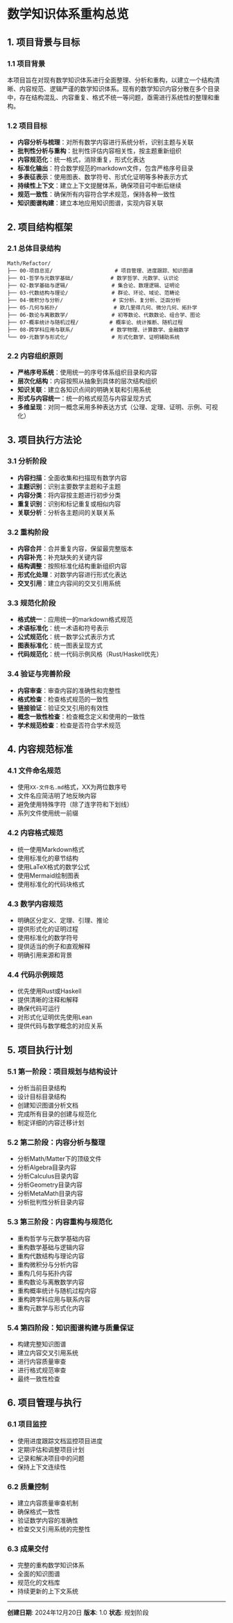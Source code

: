 # 数学知识体系重构总览

## 1. 项目背景与目标

### 1.1 项目背景

本项目旨在对现有数学知识体系进行全面整理、分析和重构，以建立一个结构清晰、内容规范、逻辑严谨的数学知识体系。现有的数学知识内容分散在多个目录中，存在结构混乱、内容重复、格式不统一等问题，亟需进行系统性的整理和重构。

### 1.2 项目目标

- **内容分析与梳理**：对所有数学内容进行系统分析，识别主题与关联
- **批判性分析与重构**：批判性评估内容相关性，按主题重新组织
- **内容规范化**：统一格式，消除重复，形式化表达
- **标准化输出**：符合数学规范的markdown文件，包含严格序号目录
- **多表征表示**：使用图表、数学符号、形式化证明等多种表示方式
- **持续性上下文**：建立上下文提醒体系，确保项目可中断后继续
- **规范一致性**：确保所有内容符合学术规范，保持各种一致性
- **知识图谱构建**：建立本地应用知识图谱，实现内容关联

## 2. 项目结构框架

### 2.1 总体目录结构

```text
Math/Refactor/
├── 00-项目总览/                    # 项目管理、进度跟踪、知识图谱
├── 01-哲学与元数学基础/            # 数学哲学、元数学、认识论
├── 02-数学基础与逻辑/              # 集合论、数理逻辑、证明论
├── 03-代数结构与理论/              # 群论、环论、域论、范畴论
├── 04-微积分与分析/                # 实分析、复分析、泛函分析
├── 05-几何与拓扑/                  # 欧几里得几何、微分几何、拓扑学
├── 06-数论与离散数学/              # 初等数论、代数数论、组合学、图论
├── 07-概率统计与随机过程/          # 概率论、统计推断、随机过程
├── 08-跨学科应用与联系/            # 数学物理、计算数学、金融数学
└── 09-元数学与形式化/              # 形式化数学、证明辅助系统
```

### 2.2 内容组织原则

- **严格序号系统**：使用统一的序号体系组织目录和内容
- **层次化结构**：内容按照从抽象到具体的层次结构组织
- **知识关联**：建立各知识点间的明确关联和引用系统
- **形式与内容统一**：统一的格式规范与内容呈现方式
- **多维呈现**：对同一概念采用多种表达方式（公理、定理、证明、示例、可视化）

## 3. 项目执行方法论

### 3.1 分析阶段

- **内容扫描**：全面收集和扫描现有数学内容
- **主题识别**：识别主要数学主题和子主题
- **内容分类**：将内容按主题进行初步分类
- **重复识别**：识别和标记重复或相似内容
- **关联分析**：分析各主题间的关联关系

### 3.2 重构阶段

- **内容合并**：合并重复内容，保留最完整版本
- **内容补充**：补充缺失的关键内容
- **结构调整**：按照标准化结构重新组织内容
- **形式化处理**：对数学内容进行形式化表达
- **交叉引用**：建立内容间的交叉引用系统

### 3.3 规范化阶段

- **格式统一**：应用统一的markdown格式规范
- **术语标准化**：统一术语和符号表示
- **公式规范化**：统一数学公式表示方式
- **图表标准化**：统一图表呈现方式
- **代码规范化**：统一代码示例风格（Rust/Haskell优先）

### 3.4 验证与完善阶段

- **内容审查**：审查内容的准确性和完整性
- **格式检查**：检查格式规范的一致性
- **链接验证**：验证交叉引用的有效性
- **概念一致性检查**：检查概念定义和使用的一致性
- **学术规范检查**：检查是否符合学术规范

## 4. 内容规范标准

### 4.1 文件命名规范

- 使用`XX-文件名.md`格式，XX为两位数序号
- 文件名应简洁明了地反映内容
- 避免使用特殊字符（除了连字符和下划线）
- 系列文件使用统一前缀

### 4.2 内容格式规范

- 统一使用Markdown格式
- 使用标准化的章节结构
- 使用LaTeX格式的数学公式
- 使用Mermaid绘制图表
- 使用标准化的代码块格式

### 4.3 数学内容规范

- 明确区分定义、定理、引理、推论
- 提供形式化的证明过程
- 使用标准化的数学符号
- 提供适当的例子和直观解释
- 明确引用来源和背景

### 4.4 代码示例规范

- 优先使用Rust或Haskell
- 提供清晰的注释和解释
- 确保代码可运行
- 对形式化证明优先使用Lean
- 提供代码与数学概念的对应关系

## 5. 项目执行计划

### 5.1 第一阶段：项目规划与结构设计

- 分析当前目录结构
- 设计目标目录结构
- 创建知识图谱分析文档
- 完成所有目录的创建与规范化
- 制定详细的内容迁移计划

### 5.2 第二阶段：内容分析与整理

- 分析Math/Matter下的顶级文件
- 分析Algebra目录内容
- 分析Calculus目录内容
- 分析Geometry目录内容
- 分析MetaMath目录内容
- 分析批判性分析目录内容

### 5.3 第三阶段：内容重构与规范化

- 重构哲学与元数学基础内容
- 重构数学基础与逻辑内容
- 重构代数结构与理论内容
- 重构微积分与分析内容
- 重构几何与拓扑内容
- 重构数论与离散数学内容
- 重构概率统计与随机过程内容
- 重构跨学科应用与联系内容
- 重构元数学与形式化内容

### 5.4 第四阶段：知识图谱构建与质量保证

- 构建完整知识图谱
- 建立内容交叉引用系统
- 进行内容质量审查
- 进行格式规范审查
- 最终一致性检查

## 6. 项目管理与执行

### 6.1 项目监控

- 使用进度跟踪文档监控项目进度
- 定期评估和调整项目计划
- 记录和解决项目中的问题
- 保持上下文连续性

### 6.2 质量控制

- 建立内容质量审查机制
- 确保格式一致性
- 验证数学内容的准确性
- 检查交叉引用系统的完整性

### 6.3 成果交付

- 完整的重构数学知识体系
- 全面的知识图谱
- 规范化的文档库
- 持续更新的上下文系统

---

**创建日期**: 2024年12月20日
**版本**: 1.0
**状态**: 规划阶段
